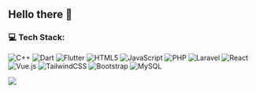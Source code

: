 ## Hello there 👋

<!-- ### 💫 About Me:
i'm currently focusing on learning and developing website applications, I am used to using laravel in developing my website project
-->

### 💻 Tech Stack:
![C++](https://img.shields.io/badge/c++-%2300599C.svg?style=for-the-badge&logo=c%2B%2B&logoColor=white) ![Dart](https://img.shields.io/badge/dart-%230175C2.svg?style=for-the-badge&logo=dart&logoColor=white) ![Flutter](https://img.shields.io/badge/Flutter-%2302569B.svg?style=for-the-badge&logo=Flutter&logoColor=white) ![HTML5](https://img.shields.io/badge/html5-%23E34F26.svg?style=for-the-badge&logo=html5&logoColor=white) ![JavaScript](https://img.shields.io/badge/javascript-%23323330.svg?style=for-the-badge&logo=javascript&logoColor=%23F7DF1E) ![PHP](https://img.shields.io/badge/php-%23777BB4.svg?style=for-the-badge&logo=php&logoColor=white) ![Laravel](https://img.shields.io/badge/laravel-%23FF2D20.svg?style=for-the-badge&logo=laravel&logoColor=white) ![React](https://img.shields.io/badge/react-%2320232a.svg?style=for-the-badge&logo=react&logoColor=%2361DAFB) ![Vue.js](https://img.shields.io/badge/vue.js-%2335495e.svg?style=for-the-badge&logo=vuedotjs&logoColor=%234FC08D) ![TailwindCSS](https://img.shields.io/badge/tailwindcss-%2338B2AC.svg?style=for-the-badge&logo=tailwind-css&logoColor=white) ![Bootstrap](https://img.shields.io/badge/bootstrap-%238511FA.svg?style=for-the-badge&logo=bootstrap&logoColor=white) ![MySQL](https://img.shields.io/badge/mysql-%2300000f.svg?style=for-the-badge&logo=mysql&logoColor=white)
<!-- ### 📊 GitHub Stats:
![](https://github-readme-stats.vercel.app/api?username=Zilfs&theme=dark&hide_border=false&include_all_commits=false&count_private=false)<br/>
![](https://github-readme-streak-stats.herokuapp.com/?user=Zilfs&theme=dark&hide_border=false)<br/>
![](https://github-readme-stats.vercel.app/api/top-langs/?username=Zilfs&theme=dark&hide_border=false&include_all_commits=false&count_private=false&layout=compact)

--- -->
[![](https://visitcount.itsvg.in/api?id=Zilfs&icon=0&color=0)](https://visitcount.itsvg.in)
